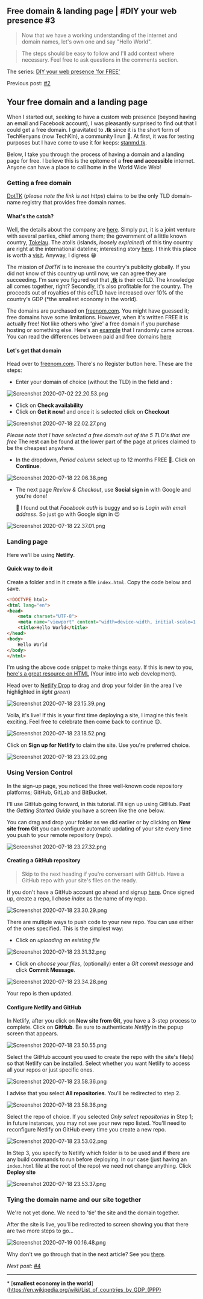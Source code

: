 ## Free domain & landing page | #DIY your web presence #3

> Now that we have a working understanding of the internet and domain names, let's own one and say "Hello World". 

> The steps should be easy to follow and I'll add context where necessary. Feel free to ask questions in the comments section.

The series: [DIY your web presence 'for FREE'](https://hashnode.com/series/diy-your-web-presence-ck7g1z1fe00uands17162bkc4)

Previous post: [#2](https://blog.techkln.org/the-internet-and-domain-names-or-diy-your-web-presence-2-ck9fla6vi06bdcxs11e0oosfd)

## Your free domain and a landing page

When I started out, seeking to have a custom web presence (beyond having an email and Facebook account), I was pleasantly surprised to find out that I could get a free domain. I gravitated to **.tk** since it is the short form of TechKenyans (now TechKln), a community I run 💪. At first, it was for testing purposes but I have come to use it for keeps: [stanmd.tk](https://stanmd.tk).

Below, I take you through the process of having a domain and a landing page for free. I believe this is the epitome of a **free and accessible** internet. Anyone can have a place to call home in the World Wide Web!

### Getting a free domain

[DotTK](http://www.dot.tk/) (_please note the link is not https_) claims to be the only TLD domain-name registry that provides free domain names.

#### What's the catch?

Well, the details about the company are [here](http://www.dot.tk/en/aboutdottk.html). Simply put, it is a joint venture with several parties, chief among them; the government of a little known country, [Tokelau](https://en.wikipedia.org/wiki/Tokelau). The atolls (islands, _loosely explained_) of this tiny country are right at the international dateline; interesting story [here](https://www.bbc.com/news/world-asia-16351377). I think this place is worth a [visit](https://www.youtube.com/results?search_query=visit+Tokelau). Anyway, I digress 😁

The mission of *DotTK* is to increase the country's publicity globally. If you did not know of this country up until now, we can agree they are succeeding. I'm sure you figured out that [**.tk**](https://en.wikipedia.org/wiki/.tk) is their ccTLD. The knowledge all comes together, right? Secondly, it's also profitable for the country. The proceeds out of royalties of this ccTLD have increased over 10% of the country's GDP (\*the smallest economy in the world).

The domains are purchased on [freenom.com](https://www.freenom.com/). You might have guessed it; free domains have some limitations. However, when it's written FREE it is actually free! Not like others who 'give' a free domain if you purchase hosting or something else. Here's an [example](https://www.hostinger.com/free-domain) that I randomly came across. You can read the differences between paid and free domains [here](https://www.freenom.com/en/freeandpaiddomains.html)

#### Let's get that domain

Head over to [freenom.com](https://www.freenom.com). There's no Register button here. These are the steps:
- Enter your domain of choice (without the TLD) in the field and :

![Screenshot 2020-07-02 22.20.53.png](https://cdn.hashnode.com/res/hashnode/image/upload/v1593717730321/oHWadsRso.png)

- Click on **Check availability**
- Click on **Get it now!** and once it is selected click on **Checkout**

![Screenshot 2020-07-18 22.02.27.png](https://cdn.hashnode.com/res/hashnode/image/upload/v1595099233219/IYNg6lOc4.png)

_Please note that I have selected a free domain out of the 5 TLD's that are free_ The rest can be found at the lower part of the page at prices claimed to be the cheapest anywhere.

- In the dropdown, *Period column* select up to 12 months FREE 🎉. Click on **Continue**.

![Screenshot 2020-07-18 22.06.38.png](https://cdn.hashnode.com/res/hashnode/image/upload/v1595099267461/ebi8oGzOa.png)

- The next page _Review & Checkout_, use **Social sign in** with Google and you're done!

    🚨 I found out that *Facebook auth* is buggy and so is *Login with email address*. So just go with Google sign in 😉

![Screenshot 2020-07-18 22.37.01.png](https://cdn.hashnode.com/res/hashnode/image/upload/v1595101347647/1LU3vmlGR.png)

### Landing page

Here we'll be using **Netlify**.

#### Quick way to do it

Create a folder and in it create a file `index.html`. Copy the code below and save.

```html
<!DOCTYPE html>
<html lang="en">
<head>
    <meta charset="UTF-8">
    <meta name="viewport" content="width=device-width, initial-scale=1.0">
    <title>Hello World</title>
</head>
<body>
    Hello World
</body>
</html>
```

I'm using the above code snippet to make things easy. If this is new to you, [here's a great resource on HTML](https://developer.mozilla.org/en-US/docs/Web/HTML) (Your intro into web development).

Head over to [Netlify Drop](https://app.netlify.com/drop) to drag and drop your folder (in the area I've highlighted in _light green_)

![Screenshot 2020-07-18 23.15.39.png](https://cdn.hashnode.com/res/hashnode/image/upload/v1595103475475/VtdkQrjpT.png)

Voila, it's live! If this is your first time deploying a site, I imagine this feels exciting. Feel free to celebrate then come back to continue 😊.

![Screenshot 2020-07-18 23.18.52.png](https://cdn.hashnode.com/res/hashnode/image/upload/v1595103562353/p0OaWLeSe.png)

Click on **Sign up for Netlify** to claim the site. Use you're preferred choice.

![Screenshot 2020-07-18 23.23.02.png](https://cdn.hashnode.com/res/hashnode/image/upload/v1595103799386/d6G4BbXua.png)

### Using Version Control

In the sign-up page, you noticed the three well-known code repository platforms; GitHub, GitLab and BitBucket.

I'll use GitHub going forward, in this tutorial. I'll sign up using GitHub. Past the _Getting Started Guide_ you have a screen like the one below.

You can drag and drop your folder as we did earlier or by clicking on **New site from Git** you can configure automatic updating of your site every time you push to your remote repository (repo).

![Screenshot 2020-07-18 23.27.32.png](https://cdn.hashnode.com/res/hashnode/image/upload/v1595104676900/Esc7WDNMv.png)

#### Creating a GitHub repository

> Skip to the next heading if you're conversant with GitHub. Have a GitHub repo with your site's files on the ready.

If you don't have a GitHub account go ahead and signup [here](https://github.com/join). Once signed up, create a repo, I chose _index_ as the name of my repo.

![Screenshot 2020-07-18 23.30.29.png](https://cdn.hashnode.com/res/hashnode/image/upload/v1595104844041/lJPHiV0xJ.png)

There are multiple ways to push code to your new repo. You can use either of the ones specified. This is the simplest way:

- Click on *uploading an existing file*

![Screenshot 2020-07-18 23.31.32.png](https://cdn.hashnode.com/res/hashnode/image/upload/v1595105197611/HiW5QGHrj.png)

- Click on *choose your files*, (optionally) enter a _Git commit message_ and click **Commit Message**.

![Screenshot 2020-07-18 23.34.28.png](https://cdn.hashnode.com/res/hashnode/image/upload/v1595105240417/K8V6COToS.png)

Your repo is then updated.

#### Configure Netlify and GitHub

In Netlify, after you click on **New site from Git**, you have a 3-step process to complete. Click on **GitHub**. Be sure to authenticate *Netlify* in the popup screen that appears.

![Screenshot 2020-07-18 23.50.55.png](https://cdn.hashnode.com/res/hashnode/image/upload/v1595105947977/s4XY6K_3v.png)

Select the GitHub account you used to create the repo with the site's file(s) so that Netlify can be installed. Select whether you want Netlify to access all your repos or just specific ones.

![Screenshot 2020-07-18 23.58.36.png](https://cdn.hashnode.com/res/hashnode/image/upload/v1595106097903/IdMgsyTWj.png)

I advise that you select **All repositories**. You'll be redirected to step 2.

![Screenshot 2020-07-18 23.58.36.png](https://cdn.hashnode.com/res/hashnode/image/upload/v1595106291191/vPto90-7x.png)

Select the repo of choice. If you selected *Only select repositories* in Step 1; in future instances, you may not see your new repo listed. You'll need to reconfigure Netlify on GitHub every time you create a new repo.

![Screenshot 2020-07-18 23.53.02.png](https://cdn.hashnode.com/res/hashnode/image/upload/v1595106239059/_Ol980IQD.png)

In Step 3, you specify to Netlify which folder is to be used and if there are any build commands to run before deploying. In our case (just having an `index.html` file at the root of the repo) we need not change anything. Click **Deploy site**

![Screenshot 2020-07-18 23.53.37.png](https://cdn.hashnode.com/res/hashnode/image/upload/v1595106704151/Vj1J7BL6U.png)

### Tying the domain name and our site together

We're not yet done. We need to 'tie' the site and the domain together.

After the site is live, you'll be redirected to screen showing you that there are two more steps to go...

![Screenshot 2020-07-19 00.16.48.png](https://cdn.hashnode.com/res/hashnode/image/upload/v1595107028795/a3lSPtjQc.png)

Why don't we go through that in the next article? See you [there](https://blog.techkln.org/a-custom-domain-name-on-your-site-and-version-control-or-diy-your-web-presence-4-ckct9iaoa003vx5s1ea21aups).

_Next post_: [#4](https://blog.techkln.org/a-custom-domain-name-on-your-site-and-version-control-or-diy-your-web-presence-4-ckct9iaoa003vx5s1ea21aups)

---
\* [**smallest economy in the world**](https://en.wikipedia.org/wiki/List_of_countries_by_GDP_(PPP)
